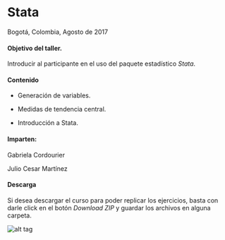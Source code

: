 # Stata

Bogotá, Colombia, Agosto de 2017




#### Objetivo del taller. 


Introducir al participante en el uso del paquete estadístico *Stata*.





#### Contenido

+  Generación de variables. 

+  Medidas de tendencia central. 

+  Introducción a Stata.






#### Imparten: 

Gabriela Cordourier 

Julio Cesar Martínez  


#### Descarga

Si desea descargar el curso para poder replicar los ejercicios, basta con darle click en el botón _Download ZIP_ y guardar los archivos en alguna carpeta.

![alt tag](https://user-images.githubusercontent.com/13545121/29501340-90592ab2-85ed-11e7-83bc-e734723ef009.jpg)

